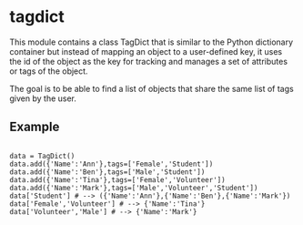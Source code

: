 tagdict
=======
This module contains a class TagDict that is similar to the Python 
dictionary container but instead of mapping an object to a user-defined 
key, it uses the id of the object as the key for tracking and manages 
a set of attributes or tags of the object.

The goal is to be able to find a list of objects that share the same 
list of tags given by the user.

Example
-------
<pre>
<code class="python">
data = TagDict()
data.add({'Name':'Ann'},tags=['Female','Student'])
data.add({'Name':'Ben'},tags=['Male','Student'])
data.add({'Name':'Tina'},tags=['Female','Volunteer'])
data.add({'Name':'Mark'},tags=['Male','Volunteer','Student'])
data['Student'] # --> ({'Name':'Ann'},{'Name':'Ben'},{'Name':'Mark'})
data['Female','Volunteer'] # --> {'Name':'Tina'}
data['Volunteer','Male'] # --> {'Name':'Mark'}
</code>
</pre>
